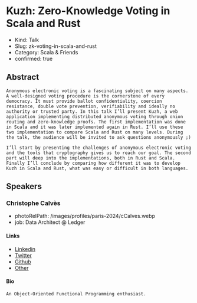 # Kuzh: Zero-Knowledge Voting in Scala and Rust

- Kind: Talk
- Slug: zk-voting-in-scala-and-rust
- Category: Scala & Friends
- confirmed: true

## Abstract

```
Anonymous electronic voting is a fascinating subject on many aspects. A well-designed voting procedure is the cornerstone of every democracy. It must provide ballot confidentiality, coercion resistance, double vote prevention, verifiability and ideally no authority or trusted party. In this talk I’ll present Kuzh, a web application implementing distributed anonymous voting through onion routing and zero-knowledge proofs. The first implementation was done in Scala and it was later implemented again in Rust. I’ll use these two implementation to compare Scala and Rust on many levels. During the talk, the audience will be invited to ask questions anonymously ;)

I’ll start by presenting the challenges of anonymous electronic voting and the tools that cryptography gives us to reach our goal. The second part will deep into the implementations, both in Rust and Scala. Finally I’ll conclude by comparing how different it was to develop Kuzh in Scala and Rust, what was easy or difficult in both languages.
```

## Speakers

### Christophe Calvès

- photoRelPath: /images/profiles/paris-2024/cCalves.webp
- job: Data Architect @ Ledger

#### Links

- [Linkedin](https://www.linkedin.com/in/christophe-calvès-ab6325b0)
- [Twitter](https://twitter.com/chrilves)
- [Github](https://github.com/chrilves)
- [Other](https://chrilves.github.io/en)

#### Bio

```
An Object-Oriented Functional Programming enthusiast.
```
